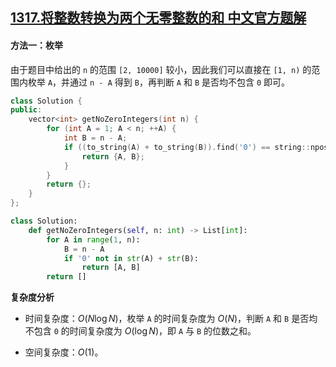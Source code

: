 ## [1317.将整数转换为两个无零整数的和 中文官方题解](https://leetcode.cn/problems/convert-integer-to-the-sum-of-two-no-zero-integers/solutions/100000/jiang-zheng-shu-zhuan-huan-wei-liang-ge-wu-ling-3)
#### 方法一：枚举

由于题目中给出的 `n` 的范围 `[2, 10000]` 较小，因此我们可以直接在 `[1, n)` 的范围内枚举 `A`，并通过 `n - A` 得到 `B`，再判断 `A` 和 `B` 是否均不包含 `0` 即可。

```C++ [sol1-C++]
class Solution {
public:
    vector<int> getNoZeroIntegers(int n) {
        for (int A = 1; A < n; ++A) {
            int B = n - A;
            if ((to_string(A) + to_string(B)).find('0') == string::npos) {
                return {A, B};
            }
        }
        return {};
    }
};
```

```Python [sol1-Python3]
class Solution:
    def getNoZeroIntegers(self, n: int) -> List[int]:
        for A in range(1, n):
            B = n - A
            if '0' not in str(A) + str(B):
                return [A, B]
        return []
```

**复杂度分析**

- 时间复杂度：$O(N\log N)$，枚举 `A` 的时间复杂度为 $O(N)$，判断 `A` 和 `B` 是否均不包含 `0` 的时间复杂度为 $O(\log N)$，即 `A` 与 `B` 的位数之和。

- 空间复杂度：$O(1)$。